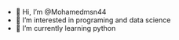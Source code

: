 - 👋 Hi, I’m @Mohamedmsn44
- 👀 I’m interested in programing and data science
- 🌱 I’m currently learning python

<!---
Mohamedmsn44/Mohamedmsn44 is a ✨ special ✨ repository because its `README.md` (this file) appears on your GitHub profile.
You can click the Preview link to take a look at your changes.
--->

